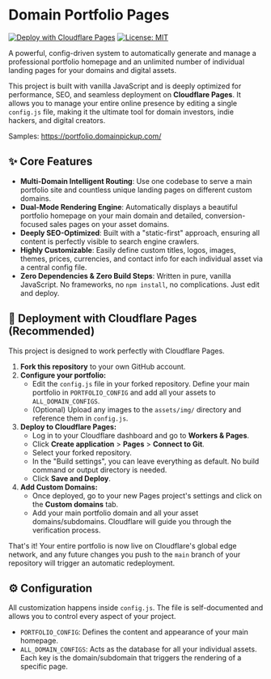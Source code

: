 # Domain Portfolio Pages

[![Deploy with Cloudflare Pages](https://static.cloudflare.com/pages/button.svg)](https://deploy.workers.cloudflare.com/?url=https://github.com/your-username/your-repo-name)
[![License: MIT](https://img.shields.io/badge/License-MIT-yellow.svg)](https://opensource.org/licenses/MIT)

A powerful, config-driven system to automatically generate and manage a professional portfolio homepage and an unlimited number of individual landing pages for your domains and digital assets.

This project is built with vanilla JavaScript and is deeply optimized for performance, SEO, and seamless deployment on **Cloudflare Pages**. It allows you to manage your entire online presence by editing a single `config.js` file, making it the ultimate tool for domain investors, indie hackers, and digital creators.

Samples:
https://portfolio.domainpickup.com/

## ✨ Core Features

- **Multi-Domain Intelligent Routing**: Use one codebase to serve a main portfolio site and countless unique landing pages on different custom domains.
- **Dual-Mode Rendering Engine**: Automatically displays a beautiful portfolio homepage on your main domain and detailed, conversion-focused sales pages on your asset domains.
- **Deeply SEO-Optimized**: Built with a "static-first" approach, ensuring all content is perfectly visible to search engine crawlers.
- **Highly Customizable**: Easily define custom titles, logos, images, themes, prices, currencies, and contact info for each individual asset via a central config file.
- **Zero Dependencies & Zero Build Steps**: Written in pure, vanilla JavaScript. No frameworks, no `npm install`, no complications. Just edit and deploy.

## 🚀 Deployment with Cloudflare Pages (Recommended)

This project is designed to work perfectly with Cloudflare Pages.

1. **Fork this repository** to your own GitHub account.
2. **Configure your portfolio:**
   - Edit the `config.js` file in your forked repository. Define your main portfolio in `PORTFOLIO_CONFIG` and add all your assets to `ALL_DOMAIN_CONFIGS`.
   - (Optional) Upload any images to the `assets/img/` directory and reference them in `config.js`.
3. **Deploy to Cloudflare Pages:**
   - Log in to your Cloudflare dashboard and go to **Workers & Pages**.
   - Click **Create application** > **Pages** > **Connect to Git**.
   - Select your forked repository.
   - In the "Build settings", you can leave everything as default. No build command or output directory is needed.
   - Click **Save and Deploy**.
4. **Add Custom Domains:**
   - Once deployed, go to your new Pages project's settings and click on the **Custom domains** tab.
   - Add your main portfolio domain and all your asset domains/subdomains. Cloudflare will guide you through the verification process.

That's it! Your entire portfolio is now live on Cloudflare's global edge network, and any future changes you push to the `main` branch of your repository will trigger an automatic redeployment.

## ⚙️ Configuration

All customization happens inside `config.js`. The file is self-documented and allows you to control every aspect of your project.

- `PORTFOLIO_CONFIG`: Defines the content and appearance of your main homepage.
- `ALL_DOMAIN_CONFIGS`: Acts as the database for all your individual assets. Each key is the domain/subdomain that triggers the rendering of a specific page.
